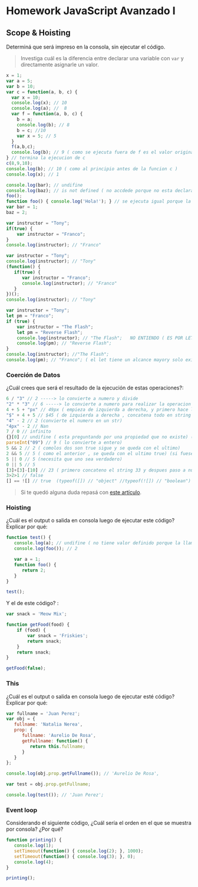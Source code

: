 
# Homework JavaScript Avanzado I

## Scope & Hoisting

Determiná que será impreso en la consola, sin ejecutar el código.

> Investiga cuál es la diferencia entre declarar una variable con `var` y directamente asignarle un valor.

```javascript
x = 1;
var a = 5;
var b = 10;
var c = function(a, b, c) {
  var x = 10;
  console.log(x); // 10
  console.log(a); //  8
  var f = function(a, b, c) {
    b = a;
    console.log(b); // 8
    b = c; //10
    var x = 5; // 5
  }
  f(a,b,c);
  console.log(b); // 9 ( como se ejecuta fuera de f es el valor original de b que se pasa por parametro al principio en c)
} // termina la ejecucion de c
c(8,9,10);
console.log(b); // 10 ( como al principio antes de la funcion c ) 
console.log(x); // 1
```

```javascript
console.log(bar); // undifine 
console.log(baz); // is not defined ( no accdede porque no esta declarado con var ) 
foo();
function foo() { console.log('Hola!'); } // se ejecuta igual porque la funcion hace hosting ( se pasan enetritas arriba ) se puede llamar antes de definirlas !!!
var bar = 1;
baz = 2;
```

```javascript
var instructor = "Tony";
if(true) {
    var instructor = "Franco";
}
console.log(instructor); // "Franco"
```

```javascript
var instructor = "Tony";
console.log(instructor); // "Tony"
(function() {
   if(true) {
      var instructor = "Franco";
      console.log(instructor); // "Franco"
   }
})();
console.log(instructor); // "Tony"
```

```javascript
var instructor = "Tony"; 
let pm = "Franco";
if (true) {
    var instructor = "The Flash";
    let pm = "Reverse Flash";
    console.log(instructor); // "The Flash";   NO ENTIENDO ( ES POR LET ???)
    console.log(pm); // "Reverse Flash";
}
console.log(instructor); //"The Flash";
console.log(pm); // "Franco"; ( el let tiene un alcance mayory solo existe en el contexto de las llaves , fuerda de eso no existe)
```
### Coerción de Datos

¿Cuál crees que será el resultado de la ejecución de estas operaciones?:

```javascript
6 / "3" // 2 -----> lo convierte a numero y divide 
"2" * "3" // 6 -----> lo convierte a numero para realizar la operacion 
4 + 5 + "px" // 49px ( empieza de izquierda a derecha, y primero hace la suma y despues concatena el string )
"$" + 4 + 5 // $45 ( de izquierda a derecha , concatena todo en string )
"4" - 2 // 2 (convierte el numero en un str)
"4px" - 2 // Nan 
7 / 0 // infinito 
{}[0] // undifine ( esta preguntando por una propiedad que no existe) ( no exite porque no puede ser posicion cero porque no se habla de posiciones en el objeto)
parseInt("09") // 9 ( lo convierte a entero)
5 && 2 // 2 ( comolos dos son true sigue y se queda con el ultimo)
2 && 5 // 5 ( como el anterior , se queda con el ultimo true) (si fuese false el primero no sigue)
5 || 0 // 5 (necesita que uno sea verdadero)
0 || 5 // 5 
[3]+[3]-[10] // 23 ( primero concateno el string 33 y despues paso a numero y resto 10 )
3>2>1 // false 
[] == ![] // true  (typeof([]) // "object" //typeof(![]) // "boolean") ( un array distinto a otro array)
```

> Si te quedó alguna duda repasá con [este artículo](http://javascript.info/tutorial/object-conversion).


### Hoisting

¿Cuál es el output o salida en consola luego de ejecutar este código? Explicar por qué:

```javascript
function test() {
   console.log(a); // undifine ( no tiene valor definido porque la llama antes )
   console.log(foo()); // 2 

   var a = 1;
   function foo() {
      return 2;
   }
}

test();
```

Y el de este código? :

```javascript
var snack = 'Meow Mix';

function getFood(food) {
    if (food) {
        var snack = 'Friskies';
        return snack;
    }
    return snack;
}

getFood(false);
```


### This

¿Cuál es el output o salida en consola luego de ejecutar esté código? Explicar por qué:

```javascript
var fullname = 'Juan Perez';
var obj = {
   fullname: 'Natalia Nerea',
   prop: {
      fullname: 'Aurelio De Rosa',
      getFullname: function() {
         return this.fullname;
      }
   }
};

console.log(obj.prop.getFullname()); // 'Aurelio De Rosa',

var test = obj.prop.getFullname;

console.log(test()); // 'Juan Perez';
```

### Event loop

Considerando el siguiente código, ¿Cuál sería el orden en el que se muestra por consola? ¿Por qué?

```javascript
function printing() {
   console.log(1);
   setTimeout(function() { console.log(2); }, 1000);
   setTimeout(function() { console.log(3); }, 0);
   console.log(4);
}

printing();
```
